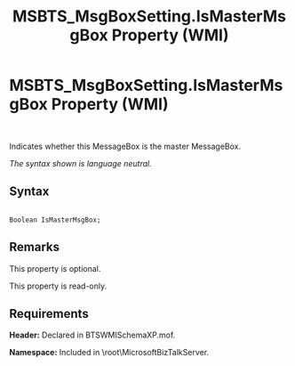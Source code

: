 ﻿---
title: MSBTS_MsgBoxSetting.IsMasterMsgBox Property (WMI)
TOCTitle: MSBTS_MsgBoxSetting.IsMasterMsgBox Property (WMI)
ms:assetid: 5dc9d843-f7dd-4f50-a13d-e1bca0969e77
ms:mtpsurl: https://msdn.microsoft.com/en-us/library/Aa560393(v=BTS.80)
ms:contentKeyID: 51528349
ms.date: 08/30/2017
mtps_version: v=BTS.80
---

# MSBTS\_MsgBoxSetting.IsMasterMsgBox Property (WMI)

 

Indicates whether this MessageBox is the master MessageBox.

*The syntax shown is language neutral.*

## Syntax

``` 
  
Boolean IsMasterMsgBox;  
```

## Remarks

This property is optional.

This property is read-only.

## Requirements

**Header:** Declared in BTSWMISchemaXP.mof.

**Namespace:** Included in \\root\\MicrosoftBizTalkServer.

